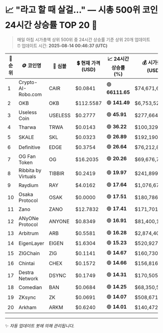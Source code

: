 
# 📈 "라고 할 때 살걸..." — 시총 500위 코인 24시간 상승률 TOP 20 🚀

> 매일 아침 시가총액 상위 500위 중 24시간 상승률 기준 상위 20개 업데이트  
> ⏰ 업데이트 시간: **2025-08-14 00:46:37 (UTC)**

| 🔢 순위 | 🪙 코인명 | 🔣 심볼 | 💲 현재 가격 (USD) | 📈 24시간 상승률 (%) | 💰 시가총액 (USD) | 🔄 24시간 거래량 (USD) | 🔢 유통 공급량 |
|--------|----------|--------|-------------------|--------------------|--------------------|-----------------------|-------------------|
| 1 | Crypto-AI-Robo.com | CAIR | $0.0841 | 🟢 **66111.65** | $74,671,650 | $124,041 | 887,843,094 |
| 2 | OKB | OKB | $112.5587 | 🟢 **141.49** | $6,753,520,439 | $1,332,702,233 | 60,000,000 |
| 3 | Useless Coin | USELESS | $0.2777 | 🟢 **45.91** | $277,664,006 | $194,460,633 | 999,927,879 |
| 4 | Tharwa | TRWA | $0.0143 | 🟢 **36.22** | $100,329,605 | $5,517,361 | 7,000,000,000 |
| 5 | SKALE | SKL | $0.0323 | 🟢 **26.89** | $192,190,796 | $340,146,715 | 5,941,352,671 |
| 6 | Definitive | EDGE | $0.3754 | 🟢 **26.64** | $76,212,834 | $18,817,423 | 203,024,680 |
| 7 | OG Fan Token | OG | $16.2035 | 🟢 **20.26** | $69,676,758 | $68,666,954 | 4,300,096 |
| 8 | Ribbita by Virtuals | TIBBIR | $0.2419 | 🟢 **19.97** | $241,899,283 | $3,557,993 | 1,000,000,000 |
| 9 | Raydium | RAY | $4.0162 | 🟢 **17.64** | $1,076,674,919 | $381,626,119 | 268,082,943 |
| 10 | Osaka Protocol | OSAK | $0.0000 | 🟢 **17.51** | $180,786,333 | $656,687 | 750,869,738,630,302 |
| 11 | Zano | ZANO | $12.7832 | 🟢 **17.41** | $171,701,741 | $2,488,547 | 13,431,787 |
| 12 | ANyONe Protocol | ANYONE | $0.8349 | 🟢 **16.91** | $81,400,120 | $1,786,263 | 97,499,966 |
| 13 | Arbitrum | ARB | $0.5581 | 🟢 **16.28** | $2,874,407,761 | $1,333,465,810 | 5,150,239,630 |
| 14 | EigenLayer | EIGEN | $1.6304 | 🟢 **15.23** | $520,927,478 | $226,868,417 | 319,503,808 |
| 15 | ZIGChain | ZIG | $0.1141 | 🟢 **14.67** | $160,730,719 | $5,366,239 | 1,408,940,795 |
| 16 | Chintai | CHEX | $0.1572 | 🟢 **14.66** | $156,816,037 | $4,728,375 | 997,460,994 |
| 17 | Destra Network | DSYNC | $0.1749 | 🟢 **14.31** | $170,505,549 | $24,496,511 | 974,947,710 |
| 18 | Comedian | BAN | $0.0684 | 🟢 **14.25** | $68,350,551 | $18,285,778 | 999,961,859 |
| 19 | ZKsync | ZK | $0.0691 | 🟢 **14.07** | $508,671,285 | $161,253,804 | 7,356,257,116 |
| 20 | Arkham | ARKM | $0.6240 | 🟢 **14.01** | $140,472,647 | $143,777,629 | 225,100,000 |

---

✨ *자동 업데이트 봇에 의해 관리됩니다.*
